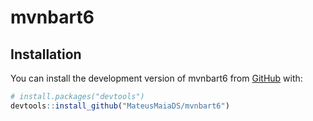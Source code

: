 # mvnbart6

<!-- badges: start -->
<!-- badges: end -->


## Installation

You can install the development version of mvnbart6 from [GitHub](https://github.com/) with:

``` r
# install.packages("devtools")
devtools::install_github("MateusMaiaDS/mvnbart6")
```



